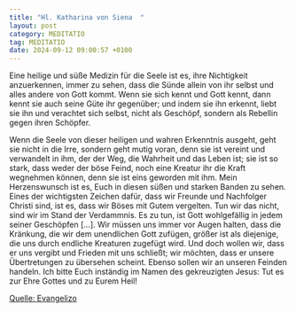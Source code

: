 ```yaml
---
title: "Hl. Katharina von Siena  "
layout: post
category: MEDITATIO
tag: MEDITATIO
date: 2024-09-12 09:00:57 +0100
---
```

Eine heilige und süße Medizin für die Seele ist es, ihre Nichtigkeit anzuerkennen, immer zu sehen, dass die Sünde allein von ihr selbst und alles andere von Gott kommt. Wenn sie sich kennt und Gott kennt, dann kennt sie auch seine Güte ihr gegenüber; und indem sie ihn erkennt, liebt sie ihn und verachtet sich selbst, nicht als Geschöpf, sondern als Rebellin gegen ihren Schöpfer.<!--more-->

Wenn die Seele von dieser heiligen und wahren Erkenntnis ausgeht, geht sie nicht in die Irre, sondern geht mutig voran, denn sie ist vereint und verwandelt in ihm, der der Weg, die Wahrheit und das Leben ist; sie ist so stark, dass weder der böse Feind, noch eine Kreatur ihr die Kraft wegnehmen können, denn sie ist eins geworden mit ihm.
Mein Herzenswunsch ist es, Euch in diesen süßen und starken Banden zu sehen. Eines der wichtigsten Zeichen dafür, dass wir Freunde und Nachfolger Christi sind, ist es, dass wir Böses mit Gutem vergelten. Tun wir das nicht, sind wir im Stand der Verdammnis. Es zu tun, ist Gott wohlgefällig in jedem seiner Geschöpfen […].
Wir müssen uns immer vor Augen halten, dass die Kränkung, die wir dem unendlichen Gott zufügen, größer ist als diejenige, die uns durch endliche Kreaturen zugefügt wird. Und doch wollen wir, dass er uns vergibt und Frieden mit uns schließt; wir möchten, dass er unsere Übertretungen zu übersehen scheint. Ebenso sollen wir an unseren Feinden handeln. Ich bitte Euch inständig im Namen des gekreuzigten Jesus: Tut es zur Ehre Gottes und zu Eurem Heil!


[Quelle: Evangelizo](https://evangeliumtagfuertag.org/DE/gospel)